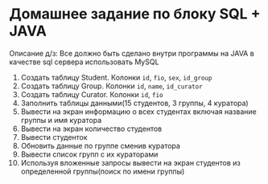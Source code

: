 # Домашнее задание по блоку SQL + JAVA
Описание д/з:
Все должно быть сделано внутри программы на JAVA в качестве sql сервера использовать MySQL

1. Создать таблицу Student. Колонки `id`, `fio`, `sex`, `id_group`
2. Создать таблицу Group. Колонки `id`, `name`, `id_curator`
3. Создать таблицу Curator. Колонки `id`, `fio`
4. Заполнить таблицы данными(15 студентов, 3 группы, 4 куратора)
5. Вывести на экран информацию о всех студентах включая название группы и имя куратора
6. Вывести на экран количество студентов
7. Вывести студенток
8. Обновить данные по группе сменив куратора 
9. Вывести список групп с их кураторами 
10. Используя вложенные запросы вывести на экран студентов из определенной группы(поиск по имени группы)